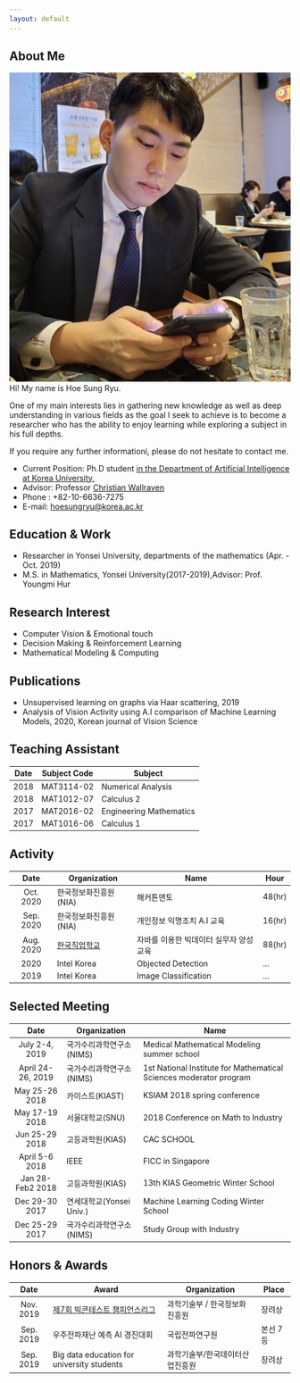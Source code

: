 ```yaml
---
layout: default
---
```


## About Me
<img class="profile-picture" src="profile.jpg">
Hi! My name is Hoe Sung Ryu.

One of my main interests lies in gathering new knowledge as well as deep understanding in various fields as the goal I seek to achieve is to become a researcher who has the ability to enjoy learning while exploring a subject in his full depths.

If you require any further informationi, please do not hesitate to contact me.

- Current Position: Ph.D student <a href="http://xai.korea.ac.kr/">in the Department of Artificial Intelligence at Korea University.</a>  
- Advisor: Professor <a href="https://scholar.google.com/citations?hl=en&user=VJuuzLwAAAAJ">Christian Wallraven</a> 
- Phone : +82-10-6636-7275
- E-mail: hoesungryu@korea.ac.kr


## Education & Work 
- Researcher in Yonsei University, departments of the mathematics (Apr. - Oct. 2019)
- M.S. in Mathematics, Yonsei University(2017-2019),Advisor: Prof. Youngmi Hur


## Research Interest
- Computer Vision & Emotional touch
- Decision Making & Reinforcement Learning
- Mathematical Modeling & Computing


## Publications
- Unsupervised learning on graphs via Haar scattering, 2019 
- Analysis of Vision Activity using A.I comparison of Machine Learning Models, 2020, Korean journal of Vision Science


## Teaching Assistant

|Date|Subject Code|Subject|
|:-----:|----|----|
|2018|MAT3114-02|Numerical Analysis|
|2018|MAT1012-07|Calculus 2|
|2017|MAT2016-02|Engineering Mathematics|
|2017|MAT1016-06|Calculus 1|


## Activity

|Date|Organization|Name|Hour|
|:-----:|------|----|----|
|Oct. 2020|한국정보화진흥원(NIA) |해커톤맨토|48(hr)|
|Sep. 2020|한국정보화진흥원(NIA)| 개인정보 익명조치 A.I 교육 |16(hr)|
|Aug. 2020|[한국직업학교](http://www.koreavc.or.kr/) |자바를 이용한 빅데이터 실무자 양성 교육|88(hr)|
|2020| Intel Korea | Objected Detection|...|
|2019| Intel Korea | Image Classification|...|


## Selected Meeting 

|Date|Organization|Name|
|:-------:|---------|----|
|July 2-4, 2019 |국가수리과학연구소(NIMS)|Medical Mathematical Modeling summer school| 
|April 24-26, 2019|국가수리과학연구소(NIMS)|1st National Institute for Mathematical Sciences moderator program|
|May 25-26 2018|카이스트(KIAST)|KSIAM 2018 spring conference|
|May 17-19 2018|서울대학교(SNU)|2018 Conference on Math to Industry|
|Jun 25-29 2018 |고등과학원(KIAS)| CAC SCHOOL|
|April 5-6 2018 |IEEE| FICC in Singapore |
|Jan 28- Feb2 2018|고등과학원(KIAS)|13th KIAS Geometric Winter School|
|Dec 29-30 2017 |연세대학교(Yonsei Univ.)|Machine Learning Coding Winter School|
|Dec 25-29 2017 |국가수리과학연구소(NIMS)| Study Group with Industry|


## Honors & Awards

|Date|Award|Organization|Place|  
|:------:|--------|----|----|  
|Nov. 2019|[제7회 빅콘테스트 챔피언스리그](https://www.bigcontest.or.kr/introduce/history2019.php) | 과학기술부 / 한국정보화진흥원 | 장려상 |
|Sep. 2019|우주전파재난 예측 AI 경진대회 | 국립전파연구원 | 본선 7등 |  
|Sep. 2019|Big data education for university students| 과학기술부/한국데이터산업진흥원 |장려상|


